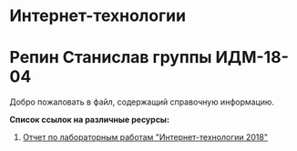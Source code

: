 # Интернет-технологии
# Репин Станислав группы ИДМ-18-04
Добро пожаловать в файл, содержащий справочную информацию.

**Список ссылок на различные ресурсы:**
1. [Отчет по лабораторным работам "Интернет-технологии 2018"](https://stasofan.github.io)
